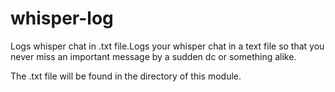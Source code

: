 # whisper-log


 Logs whisper chat in .txt file.Logs your whisper chat in a text file so that you never miss an important message by a sudden dc or something alike.

 The .txt file will be found in the directory of this module.
